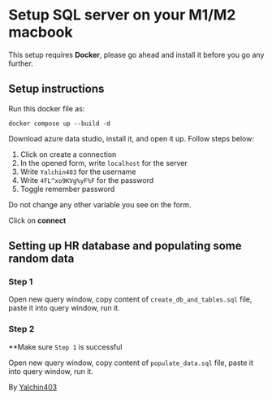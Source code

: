 # Setup SQL server on your M1/M2 macbook

This setup requires **Docker**, please go ahead and install it before you go any further.

## Setup instructions

Run this docker file as:

```shell
docker compose up --build -d
```

Download azure data studio, install it, and open it up. Follow steps below:

1. Click on create a connection
2. In the opened form, write `localhost` for the server
3. Write `Yalchin403` for the username
4. Write `4FL^xo9KVg%yF%F` for the password
5. Toggle remember password

Do not change any other variable you see on the form.

Click on **connect**

## Setting up HR database and populating some random data

### Step 1

Open new query window, copy content of `create_db_and_tables.sql` file, paste it into query window, run it.

### Step 2

**Make sure `Step 1` is successful

Open new query window, copy content of `populate_data.sql` file, paste it into query window, run it.

By [Yalchin403](https://github.com/Yalchin403/)

